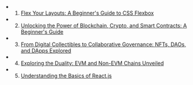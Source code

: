 - 1. [Flex Your Layouts: A Beginner's Guide to CSS Flexbox](https://parthmandale.hashnode.dev/flex-your-layouts-a-beginners-guide-to-css-flexbox)

- 2. [Unlocking the Power of Blockchain, Crypto, and Smart Contracts: A Beginner's Guide](https://parthmandale.hashnode.dev/unlocking-the-power-of-blockchain-crypto-and-smart-contracts-a-beginners-guide)

- 3. [From Digital Collectibles to Collaborative Governance: NFTs, DAOs, and DApps Explored](https://parthmandale.hashnode.dev/from-digital-collectibles-to-collaborative-governance-nfts-daos-and-dapps-explored)     

- 4. [Exploring the Duality: EVM and Non-EVM Chains Unveiled](https://parthmandale.hashnode.dev/exploring-the-duality-evm-and-non-evm-chains-unveiled)

- 5. [Understanding the Basics of React.js](https://www.blackslate.io/articles/understanding-basics-of-react)
